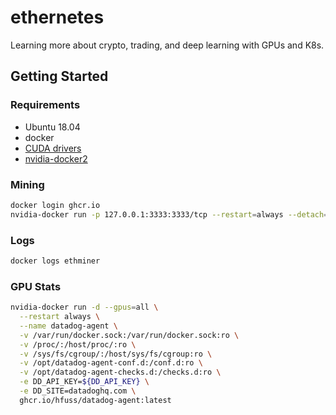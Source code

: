 # ethernetes
Learning more about crypto, trading, and deep learning with GPUs and K8s.


## Getting Started

### Requirements

- Ubuntu 18.04
- docker
- [CUDA drivers](https://askubuntu.com/questions/1099015/how-to-install-latest-version-of-cuda-on-ubuntu-18-04)
- [nvidia-docker2](https://docs.nvidia.com/datacenter/cloud-native/container-toolkit/install-guide.html#setting-up-nvidia-container-toolkit)

### Mining


```bash
docker login ghcr.io
nvidia-docker run -p 127.0.0.1:3333:3333/tcp --restart=always --detach=true --gpus=0 --name=ethminer ghcr.io/hfuss/miner:latest
```

### Logs

```bash
docker logs ethminer
```

### GPU Stats

```bash
nvidia-docker run -d --gpus=all \
  --restart always \
  --name datadog-agent \
  -v /var/run/docker.sock:/var/run/docker.sock:ro \
  -v /proc/:/host/proc/:ro \
  -v /sys/fs/cgroup/:/host/sys/fs/cgroup:ro \
  -v /opt/datadog-agent-conf.d:/conf.d:ro \
  -v /opt/datadog-agent-checks.d:/checks.d:ro \
  -e DD_API_KEY=${DD_API_KEY} \
  -e DD_SITE=datadoghq.com \
  ghcr.io/hfuss/datadog-agent:latest
```
